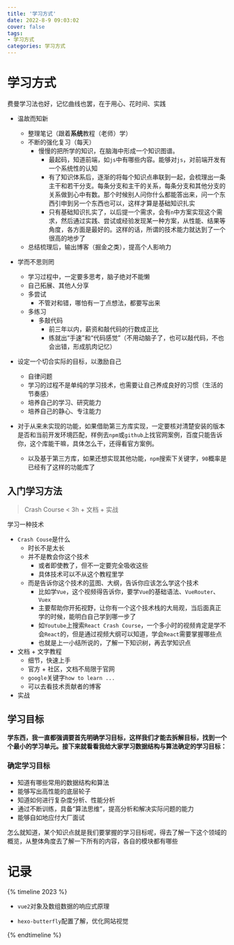 ```yaml
---
title: '学习方式'
date: 2022-8-9 09:03:02
cover: false
tags:
- 学习方式
categories: 学习方式
---
```


# 学习方式

费曼学习法也好，记忆曲线也罢，在于用心、花时间、实践



- 温故而知新
  - 整理笔记（跟着**系统**教程（老师）学）
  - 不断的强化复习（每天）
    - 慢慢的把所学的知识，在脑海中形成一个知识图谱。
      - 最起码，知道前端，如`js`中有哪些内容。能够对`js`，对前端开发有一个系统性的认知
      - 有了知识体系后，逐渐的将每个知识点串联到一起，会梳理出一条主干和若干分支。每条分支和主干的关系，每条分支和其他分支的关系做到心中有数。那个时候别人问你什么都能答出来，问一个东西引申到另一个东西也可以，这样才算是基础知识扎实
      - 只有基础知识扎实了，以后提一个需求，会有`n`中方案实现这个需求，然后通过实践、尝试或经验发现某一种方案，从性能、结果等角度，各方面是最好的。这样的话，所谓的技术能力就达到了一个很高的地步了
  - 总结梳理后，输出博客（掘金之类），提高个人影响力
- 学而不思则罔
  - 学习过程中，一定要多思考，脑子绝对不能懒
  - 自己拓展、其他人分享
  - 多尝试
    - 不管对和错，哪怕有一丁点想法，都要写出来
  - 多练习
    - 多敲代码
      - 前三年以内，薪资和敲代码的行数成正比
      - 练就出“手速”和“代码感觉”（不用动脑子了，也可以敲代码，不也会出错，形成肌肉记忆）
- 设定一个切合实际的目标，以激励自己
  - 自律问题
  - 学习的过程不是单纯的学习技术，也需要让自己养成良好的习惯（生活的节奏感）
  - 培养自己的学习、研究能力
  - 培养自己的静心、专注能力



- 对于从来未实现的功能，如果借助第三方库实现，一定要核对清楚安装的版本是否和当前开发环境匹配，样例去`npm`或`github`上找官网案例，百度只能告诉你，这个库能干嘛，具体怎么干，还得看官方案例。
  - 以及基于第三方库，如果还想实现其他功能，`npm`搜索下关键字，`90`概率是已经有了这样的功能库了

## 入门学习方法

> Crash Course < 3h + 文档 + 实战

学习一种技术

- `Crash Couse`是什么
  - 时长不是太长
  - 并不是教会你这个技术
    - 或者即使教了，但不一定要完全吸收这些
    - 具体技术可以不从这个教程里学
  - 而是告诉你这个技术的蓝图、大纲，告诉你应该怎么学这个技术
    - 比如学`Vue`，这个视频得告诉你，要学`Vue`的基础语法、`VueRouter`、`Vuex`
    - 主要帮助你开拓视野，让你有一个这个技术栈的大局观，当后面真正学的时候，能明白自己学到哪一步了
    - 如`Youtube`上搜索`React Crash Course`，一个多小时的视频肯定是学不会`React`的，但是通过视频大纲可以知道，学会`React`需要掌握哪些点
    - 也就是上一小结所说的，了解一下知识树，再去学知识点
- 文档 + 文字教程
  - 细节，快速上手
  - 官方 + 社区，文档不局限于官网
  - `google`关键字`how to learn ...`
  - 可以去看技术贡献者的博客
- 实战



## 学习目标

**学东西，我一直都强调要首先明确学习目标，这样我们才能去拆解目标，找到一个个最小的学习单元。接下来就看看我给大家学习数据结构与算法确定的学习目标：**

### 确定学习目标

- 知道有哪些常用的数据结构和算法
- 能够写出高性能的底层轮子
- 知道如何进行复杂度分析、性能分析
- 通过不断训练，具备“算法思维”，提高分析和解决实际问题的能力
- 能够自如地应付大厂面试

怎么就知道，某个知识点就是我们要掌握的学习目标呢，得去了解一下这个领域的概览，从整体角度去了解一下所有的内容，各自的模块都有哪些



# 记录



{% timeline 2023 %}

<!-- timeline 01-30  -->

- `vue2`对象及数组数据的响应式原理

<!-- endtimeline 02-01 -->

<!-- timeline 02-02 ~ 02-07 -->

- `hexo-butterfly`配置了解，优化网站视觉

<!-- endtimeline -->

{% endtimeline %}

